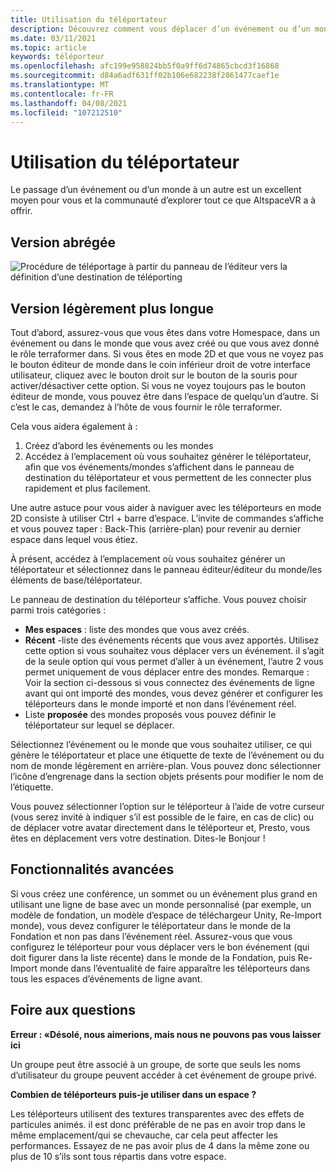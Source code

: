 ```yaml
---
title: Utilisation du téléportateur
description: Découvrez comment vous déplacer d’un événement ou d’un monde à un autre à l’aide d’un téléportateur dans AltspaceVR.
ms.date: 03/11/2021
ms.topic: article
keywords: téléporteur
ms.openlocfilehash: afc199e958824bb5f0a9ff6d74865cbcd3f16868
ms.sourcegitcommit: d84a6adf631ff02b106e682238f2861477caef1e
ms.translationtype: MT
ms.contentlocale: fr-FR
ms.lasthandoff: 04/08/2021
ms.locfileid: "107212510"
---
```

# <a name="using-the-teleporter"></a>Utilisation du téléportateur

Le passage d’un événement ou d’un monde à un autre est un excellent moyen pour vous et la communauté d’explorer tout ce que AltspaceVR a à offrir.

## <a name="the-short-version"></a>Version abrégée

![Procédure de téléportage à partir du panneau de l’éditeur vers la définition d’une destination de téléporting](images/teleporter.png)

## <a name="the-slightly-longer-version"></a>Version légèrement plus longue

Tout d’abord, assurez-vous que vous êtes dans votre Homespace, dans un événement ou dans le monde que vous avez créé ou que vous avez donné le rôle terraformer dans. Si vous êtes en mode 2D et que vous ne voyez pas le bouton éditeur de monde dans le coin inférieur droit de votre interface utilisateur, cliquez avec le bouton droit sur le bouton de la souris pour activer/désactiver cette option. Si vous ne voyez toujours pas le bouton éditeur de monde, vous pouvez être dans l’espace de quelqu’un d’autre. Si c’est le cas, demandez à l’hôte de vous fournir le rôle terraformer.

Cela vous aidera également à : 
1. Créez d’abord les événements ou les mondes
2. Accédez à l’emplacement où vous souhaitez générer le téléportateur, afin que vos événements/mondes s’affichent dans le panneau de destination du téléportateur et vous permettent de les connecter plus rapidement et plus facilement.

Une autre astuce pour vous aider à naviguer avec les téléporteurs en mode 2D consiste à utiliser Ctrl + barre d’espace. L’invite de commandes s’affiche et vous pouvez taper : Back-This (arrière-plan) pour revenir au dernier espace dans lequel vous étiez. 

À présent, accédez à l’emplacement où vous souhaitez générer un téléportateur et sélectionnez dans le panneau éditeur/éditeur du monde/les éléments de base/téléportateur.

Le panneau de destination du téléporteur s’affiche. Vous pouvez choisir parmi trois catégories :

* **Mes espaces** : liste des mondes que vous avez créés.
* **Récent** -liste des événements récents que vous avez apportés. Utilisez cette option si vous souhaitez vous déplacer vers un événement. il s’agit de la seule option qui vous permet d’aller à un événement, l’autre 2 vous permet uniquement de vous déplacer entre des mondes. Remarque : Voir la section ci-dessous si vous connectez des événements de ligne avant qui ont importé des mondes, vous devez générer et configurer les téléporteurs dans le monde importé et non dans l’événement réel.
* Liste **proposée** des mondes proposés vous pouvez définir le téléportateur sur lequel se déplacer.

Sélectionnez l’événement ou le monde que vous souhaitez utiliser, ce qui génère le téléportateur et place une étiquette de texte de l’événement ou du nom de monde légèrement en arrière-plan. Vous pouvez donc sélectionner l’icône d’engrenage dans la section objets présents pour modifier le nom de l’étiquette.

Vous pouvez sélectionner l’option sur le téléporteur à l’aide de votre curseur (vous serez invité à indiquer s’il est possible de le faire, en cas de clic) ou de déplacer votre avatar directement dans le téléporteur et, Presto, vous êtes en déplacement vers votre destination. Dites-le Bonjour !

## <a name="advanced-features"></a>Fonctionnalités avancées

Si vous créez une conférence, un sommet ou un événement plus grand en utilisant une ligne de base avec un monde personnalisé (par exemple, un modèle de fondation, un modèle d’espace de téléchargeur Unity, Re-Import monde), vous devez configurer le téléportateur dans le monde de la Fondation et non pas dans l’événement réel. Assurez-vous que vous configurez le téléporteur pour vous déplacer vers le bon événement (qui doit figurer dans la liste récente) dans le monde de la Fondation, puis Re-Import monde dans l’éventualité de faire apparaître les téléporteurs dans tous les espaces d’événements de ligne avant.

## <a name="faqs"></a>Foire aux questions

**Erreur : «Désolé, nous aimerions, mais nous ne pouvons pas vous laisser ici**

Un groupe peut être associé à un groupe, de sorte que seuls les noms d’utilisateur du groupe peuvent accéder à cet événement de groupe privé.

**Combien de téléporteurs puis-je utiliser dans un espace ?**

Les téléporteurs utilisent des textures transparentes avec des effets de particules animés. il est donc préférable de ne pas en avoir trop dans le même emplacement/qui se chevauche, car cela peut affecter les performances. Essayez de ne pas avoir plus de 4 dans la même zone ou plus de 10 s’ils sont tous répartis dans votre espace.